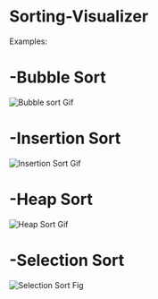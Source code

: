 # Sorting-Visualizer

Examples:

# -**Bubble Sort**

![Bubble sort Gif](https://github.com/Roy-Ayalon/Sorting-Visualizer/assets/90352235/cfb6af72-d78d-47a1-8e4b-e15bd4ae3d67)

# -**Insertion Sort**

![Insertion Sort Gif](https://github.com/Roy-Ayalon/Sorting-Visualizer/assets/90352235/af990249-5cc9-437c-a880-dda45478ebc7)

# -Heap Sort

![Heap Sort Gif](https://github.com/Roy-Ayalon/Sorting-Visualizer/assets/90352235/e2b23140-83f3-444e-9c4b-faa0d6b365a7)

# -Selection Sort

![Selection Sort Fig](https://github.com/Roy-Ayalon/Sorting-Visualizer/assets/90352235/52d85845-4f7d-47d1-8612-4794a9429ea5)
